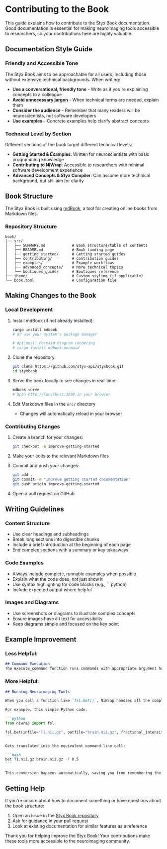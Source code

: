 # Contributing to the Book

This guide explains how to contribute to the Styx Book documentation. Good documentation is essential for making neuroimaging tools accessible to researchers, so your contributions here are highly valuable.

## Documentation Style Guide

### Friendly and Accessible Tone

The Styx Book aims to be approachable for all users, including those without extensive technical backgrounds. When writing:

- **Use a conversational, friendly tone** - Write as if you're explaining concepts to a colleague
- **Avoid unnecessary jargon** - When technical terms are needed, explain them
- **Consider the audience** - Remember that many readers will be neuroscientists, not software developers
- **Use examples** - Concrete examples help clarify abstract concepts

### Technical Level by Section

Different sections of the book target different technical levels:

- **Getting Started & Examples**: Written for neuroscientists with basic programming knowledge
- **Contributing to NiWrap**: Accessible to researchers with minimal software development experience
- **Advanced Concepts & Styx Compiler**: Can assume more technical background, but still aim for clarity

## Book Structure

The Styx Book is built using [mdBook](https://rust-lang.github.io/mdBook/), a tool for creating online books from Markdown files.

### Repository Structure

```
book/
├── src/
│   ├── SUMMARY.md            # Book structure/table of contents
│   ├── README.md             # Book landing page
│   ├── getting_started/      # Getting started guides
│   ├── contributing/         # Contribution guides
│   ├── examples/             # Example workflows
│   ├── advanced_concepts/    # More technical topics
│   └── boutiques_guide/      # Boutiques reference
├── theme/                    # Custom styling (if applicable)
└── book.toml                 # Configuration file
```

## Making Changes to the Book

### Local Development

1. Install mdBook (if not already installed):
   ```bash
   cargo install mdbook
   # Or use your system's package manager
   ```

   ```bash
   # Optional: Mermaid diagram rendering
   # cargo install mdbook-mermaid
   ```

2. Clone the repository:
   ```bash
   git clone https://github.com/styx-api/styxbook.git
   cd styxbook
   ```

3. Serve the book locally to see changes in real-time:
   ```bash
   mdbook serve
   # Open http://localhost:3000 in your browser
   ```

4. Edit Markdown files in the `src/` directory
   - Changes will automatically reload in your browser

### Contributing Changes

1. Create a branch for your changes:
   ```bash
   git checkout -b improve-getting-started
   ```

2. Make your edits to the relevant Markdown files

3. Commit and push your changes:
   ```bash
   git add .
   git commit -m "Improve getting started documentation"
   git push origin improve-getting-started
   ```

4. Open a pull request on GitHub

## Writing Guidelines

### Content Structure

- Use clear headings and subheadings
- Break long sections into digestible chunks
- Include a brief introduction at the beginning of each page
- End complex sections with a summary or key takeaways

### Code Examples

- Always include complete, runnable examples when possible
- Explain what the code does, not just show it
- Use syntax highlighting for code blocks (e.g., ```python)
- Include expected output where helpful

### Images and Diagrams

- Use screenshots or diagrams to illustrate complex concepts
- Ensure images have alt text for accessibility
- Keep diagrams simple and focused on the key point

## Example Improvement

### Less Helpful:
```markdown
## Command Execution
The execute_command function runs commands with appropriate argument handling.
```

### More Helpful:
````markdown
## Running Neuroimaging Tools

When you call a function like `fsl.bet()`, NiWrap handles all the complex command-line arguments for you behind the scenes. 

For example, this simple Python code:

```python
from niwrap import fsl

fsl.bet(infile="T1.nii.gz", outfile="brain.nii.gz", fractional_intensity=0.5)
```

Gets translated into the equivalent command-line call:

```bash
bet T1.nii.gz brain.nii.gz -f 0.5
```

This conversion happens automatically, saving you from remembering the exact command syntax.
````

## Getting Help

If you're unsure about how to document something or have questions about the book structure:

1. Open an issue in the [Styx Book repository](https://github.com/styx-api/styxbook/issues)
2. Ask for guidance in your pull request
3. Look at existing documentation for similar features as a reference

Thank you for helping improve the Styx Book! Your contributions make these tools more accessible to the neuroimaging community.
